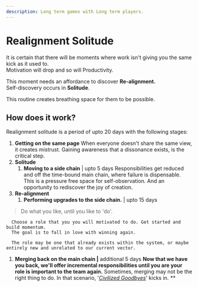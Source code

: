```yaml
---
description: Long term games with Long term players.
---
```


# Realignment Solitude

It is certain that there will be moments where work isn't giving you the same kick as it used to.  
Motivation will drop and so will Productivity.

This moment needs an affordance to discover **Re-alignment.**  
Self-discovery occurs in **Solitude**.

This routine creates breathing space for them to be possible.

## How does it work?

Realignment solitude is a period of upto 20 days with the following stages:

1. **Getting on the same page** When everyone doesn't share the same view, it creates mistrust. Gaining awareness that a dissonance exists, is the critical step.  
2. **Solitude** 
   1. **Moving to a side chain** \| upto 5 days Responsibilities get reduced and off the time-bound main chain, where failure is dispensable.  This is a pressure free space for self-observation. And an opportunity to rediscover the joy of creation.  
3. **Re-alignment** 
   1. **Performing upgrades to the side chain.** \| upto 15 days  

> Do what you like, until you like to 'do'.

```text
  Choose a role that you you will motivated to do. Get started and build momentum.  
  The goal is to fall in love with winning again.  

  The role may be one that already exists within the system, or maybe entirely new and unrelated to our current vector.  
```

1. **Merging back on the main chain \|** additional 5 days **Now that we have you back, we'll offer incremental responsibilities until you are your role is important to the team again.**  Sometimes, merging may not be the right thing to do. In that scenario, '[_Civilized Goodbyes_](https://playbook.thevantageproject.com/leaving-tvp/civilized-goodbyes)' kicks in. _\*\*_

